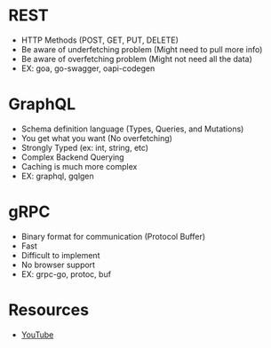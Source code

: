 # REST
- HTTP Methods (POST, GET, PUT, DELETE)
- Be aware of underfetching problem (Might need to pull more info)
- Be aware of overfetching problem (Might not need all the data)
- EX: goa, go-swagger, oapi-codegen
# GraphQL
- Schema definition language (Types, Queries, and Mutations)
- You get what you want (No overfetching)
- Strongly Typed (ex: int, string, etc)
- Complex Backend Querying
- Caching is much more complex
- EX: graphql, gqlgen
# gRPC
- Binary format for communication (Protocol Buffer)
- Fast
- Difficult to implement
- No browser support
- EX: grpc-go, protoc, buf

# Resources
- [YouTube](https://www.youtube.com/watch?v=opVobybT_1w&list=PL7yAAGMOat_EX1nv8fgltlm0CnJTH8Nwg)
